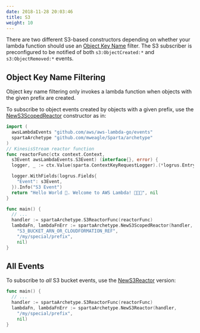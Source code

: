 ```yaml
---
date: 2018-11-28 20:03:46
title: S3
weight: 10
---
```


There are two different S3-based constructors depending on whether your
lambda function should use an [Object Key Name](https://docs.aws.amazon.com/AmazonS3/latest/dev/NotificationHowTo.html#notification-how-to-filtering) filter.  The S3 subscriber is preconfigured
to be notified of both `s3:ObjectCreated:*` and `s3:ObjectRemoved:*` events.

## Object Key Name Filtering

Object key name filtering only invokes a lambda function when objects with
the given prefix are created.

To subscribe to object events created by objects with a given prefix, use the
[NewS3ScopedReactor](http://localhost:6060/pkg/github.com/mweagle/Sparta/archetype/#NewS3ScopedReactor)
constructor as in:

```go
import (
  awsLambdaEvents "github.com/aws/aws-lambda-go/events"
  spartaArchetype "github.com/mweagle/Sparta/archetype"
)
// KinesisStream reactor function
func reactorFunc(ctx context.Context,
  s3Event awsLambdaEvents.S3Event) (interface{}, error) {
  logger, _ := ctx.Value(sparta.ContextKeyRequestLogger).(*logrus.Entry)

  logger.WithFields(logrus.Fields{
    "Event": s3Event,
  }).Info("S3 Event")
  return "Hello World 👋. Welcome to AWS Lambda! 🙌🎉🍾", nil
}

func main() {
  // ...
  handler := spartaArchetype.S3ReactorFunc(reactorFunc)
  lambdaFn, lambdaFnErr := spartaArchetype.NewS3ScopedReactor(handler,
    "S3_BUCKET_ARN_OR_CLOUDFORMATION_REF",
    "/my/special/prefix",
    nil)
}
```

## All Events

To subscribe to *all* S3 bucket events, use the [NewS3Reactor](https://godoc.org/github.com/mweagle/Sparta/archetype#NewS3Reactor) version:

```go
func main() {
  // ...
  handler := spartaArchetype.S3ReactorFunc(reactorFunc)
  lambdaFn, lambdaFnErr := spartaArchetype.NewS3Reactor(handler,
    "/my/special/prefix",
    nil)
}
```
